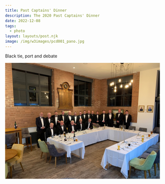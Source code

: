 ```yaml
---
title: Past Captains' Dinner
description: The 2020 Past Captains' Dinner
date: 2022-12-08
tags:
  - photo
layout: layouts/post.njk
image: /img/w3images/pcd001_pano.jpg
---
```


Black tie, port and debate

<img src="/img/w3images/pcd001.jpg" class="w3-image" alt="Past Captains' Dinner 2020">